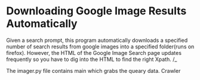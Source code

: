 # Downloading Google Image Results Automatically
Given a search prompt, this program automatically downloads a specified number of search results from google images into a specified folder(runs on firefox). However, the HTML of the Google Image Search page updates frequently so you have to dig into the HTML to find the right Xpath. 
/_

The imager.py file contains main which grabs the queary data. Crawler
